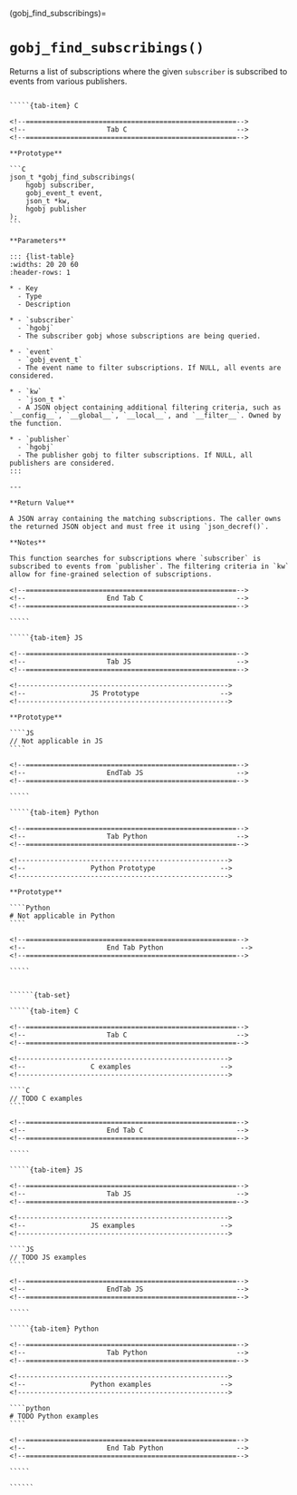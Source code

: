 <!-- ============================================================== -->
(gobj_find_subscribings)=
# `gobj_find_subscribings()`
<!-- ============================================================== -->

Returns a list of subscriptions where the given `subscriber` is subscribed to events from various publishers.

<!------------------------------------------------------------>
<!--                    Prototypes                          -->
<!------------------------------------------------------------>

``````{tab-set}

`````{tab-item} C

<!--====================================================-->
<!--                    Tab C                           -->
<!--====================================================-->

**Prototype**

```C
json_t *gobj_find_subscribings(
    hgobj subscriber,
    gobj_event_t event,
    json_t *kw,
    hgobj publisher
);
```

**Parameters**

::: {list-table}
:widths: 20 20 60
:header-rows: 1

* - Key
  - Type
  - Description

* - `subscriber`
  - `hgobj`
  - The subscriber gobj whose subscriptions are being queried.

* - `event`
  - `gobj_event_t`
  - The event name to filter subscriptions. If NULL, all events are considered.

* - `kw`
  - `json_t *`
  - A JSON object containing additional filtering criteria, such as `__config__`, `__global__`, `__local__`, and `__filter__`. Owned by the function.

* - `publisher`
  - `hgobj`
  - The publisher gobj to filter subscriptions. If NULL, all publishers are considered.
:::

---

**Return Value**

A JSON array containing the matching subscriptions. The caller owns the returned JSON object and must free it using `json_decref()`.

**Notes**

This function searches for subscriptions where `subscriber` is subscribed to events from `publisher`. The filtering criteria in `kw` allow for fine-grained selection of subscriptions.

<!--====================================================-->
<!--                    End Tab C                       -->
<!--====================================================-->

`````

`````{tab-item} JS

<!--====================================================-->
<!--                    Tab JS                          -->
<!--====================================================-->

<!---------------------------------------------------->
<!--                JS Prototype                    -->
<!---------------------------------------------------->

**Prototype**

````JS
// Not applicable in JS
````

<!--====================================================-->
<!--                    EndTab JS                       -->
<!--====================================================-->

`````

`````{tab-item} Python

<!--====================================================-->
<!--                    Tab Python                      -->
<!--====================================================-->

<!---------------------------------------------------->
<!--                Python Prototype                -->
<!---------------------------------------------------->

**Prototype**

````Python
# Not applicable in Python
````

<!--====================================================-->
<!--                    End Tab Python                   -->
<!--====================================================-->

`````

``````

<!------------------------------------------------------------>
<!--                    Examples                            -->
<!------------------------------------------------------------>

```````{dropdown} Examples

``````{tab-set}

`````{tab-item} C

<!--====================================================-->
<!--                    Tab C                           -->
<!--====================================================-->

<!---------------------------------------------------->
<!--                C examples                      -->
<!---------------------------------------------------->

````C
// TODO C examples
````

<!--====================================================-->
<!--                    End Tab C                       -->
<!--====================================================-->

`````

`````{tab-item} JS

<!--====================================================-->
<!--                    Tab JS                          -->
<!--====================================================-->

<!---------------------------------------------------->
<!--                JS examples                     -->
<!---------------------------------------------------->

````JS
// TODO JS examples
````

<!--====================================================-->
<!--                    EndTab JS                       -->
<!--====================================================-->

`````

`````{tab-item} Python

<!--====================================================-->
<!--                    Tab Python                      -->
<!--====================================================-->

<!---------------------------------------------------->
<!--                Python examples                 -->
<!---------------------------------------------------->

````python
# TODO Python examples
````

<!--====================================================-->
<!--                    End Tab Python                  -->
<!--====================================================-->

`````

``````

```````
